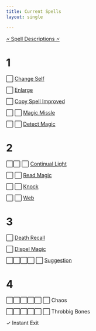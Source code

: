 ```yaml
---
title: Current Spells
layout: single

---
```


[🗲 Spell Descriptions 🗲](/toee/spells)

# 1

 ⃞   [Change Self](https://scottjbennett.com/toee/spells/#change-self) 

 ⃞   [Enlarge](https://scottjbennett.com/toee/spells/#enlarge)

 ⃞   [Copy Spell Improved](https://scottjbennett.com/toee/spells/#copy-spell-improved)

 ⃞    ⃞   [Magic Missle](https://scottjbennett.com/toee/spells/#magic-missile) 

⃞ ⃞   [Detect Magic](https://scottjbennett.com/toee/spells/#detect-magic)


# 2

⃞⃞ ⃞   [Continual Light](https://scottjbennett.com/toee/spells/#continual-light)

⃞ ⃞   [Read Magic](https://scottjbennett.com/toee/spells/#read-magic)

⃞ ⃞   [Knock](https://scottjbennett.com/toee/spells/#knock)

⃞ ⃞   [Web](https://scottjbennett.com/toee/spells/#web)

# 3

 ⃞   [Death Recall](https://scottjbennett.com/toee/spells/#death-recall)

 ⃞   [Dispel Magic](https://scottjbennett.com/toee/spells/#dispel-magic)

⃞⃞⃞⃞ ⃞   [Suggestion](https://scottjbennett.com/toee/spells/#suggestion) 

# 4

⃞⃞⃞⃞⃞ ⃞   Chaos

⃞⃞⃞⃞⃞ ⃞   Throbbig Bones

✓  Instant Exit

